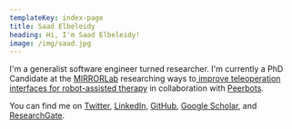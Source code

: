 ```yaml
---
templateKey: index-page
title: Saad Elbeleidy
heading: Hi, I'm Saad Elbeleidy!
image: /img/saad.jpg
---
```

I'm a generalist software engineer turned researcher. I'm currently a PhD Candidate at the [MIRRORLab](https://mirrorlab.mines.edu) researching ways to[ improve teleoperation interfaces for robot-assisted therapy](/research) in collaboration with [Peerbots](https://peerbots.org).

You can find me on [Twitter](https://twitter.com/sbeleidy), [LinkedIn](https://www.linkedin.com/in/saadelbeleidy/), [GitHub](https://github.com/sbeleidy), [Google Scholar](https://scholar.google.com/citations?user=d7DYSvcAAAAJ&hl=en), and [ResearchGate](https://www.researchgate.net/profile/Saad-Elbeleidy).